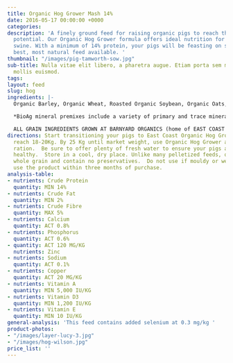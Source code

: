 ```yaml
---
title: Organic Hog Grower Mash 14%
date: 2016-05-17 00:00:00 +0000
categories:
description: 'A finely ground feed for raising organic pigs to reach their full growth
  potential. Our Organic Hog Grower formula offers ideal nutrition for your growing
  swine. With a minimum of 14% protein, your pigs will be feasting on some of the
  best, most natural feed available. '
thumbnail: "/images/pig-tamworth-sow.jpg"
sub-title: Nulla vitae elit libero, a pharetra augue. Etiam porta sem malesuada magna
  mollis euismod.
tags:
layout: feed
slug: hog
ingredients: |-
  Organic Barley, Organic Wheat, Roasted Organic Soybean, Organic Oats, Organic Corn & Bio Ag Hog Grower Mineral Premix*.

  *BioAg mineral premixes include a variety of primary and trace minerals and vitamins, from sources such as: limestone; kelp meal; natural trace mineral salt; DL methionine and lysine in the layer mash (amino acids); selenium yeast; probiotics; enzymes; vitamins A, D, and E, plus vitamin B complex in addition to those vitamins in the premix.

  ALL GRAIN INGREDIENTS GROWN AT BARNYARD ORGANICS (home of EAST COAST ORGANIC FEED MILL) except corn (source:  Le Moulins des Cèdres, QC)
directions: Start transitioning your pigs to East Coast Organic Hog Grower when they
  reach 18-20Kg. By 25 Kg until market weight, use Organic Hog Grower as their sole
  ration.  Be sure to offer plenty of fresh water to ensure your pigs are happy and
  healthy.  Store in a cool, dry place. Unlike many pelletized feeds, our feeds are
  whole grain and contain no preservatives.  Do not use if mouldy or wet and aim to
  use the product within three months of purchase.
analysis-table:
- nutrients: Crude Protein
  quantity: MIN 14%
- nutrients: Crude Fat
  quantity: MIN 2%
- nutrients: Crude Fibre
  quantity: MAX 5%
- nutrients: Calcium
  quantity: ACT 0.8%
- nutrients: Phosphorus
  quantity: ACT 0.6%
- quantity: ACT 120 MG/KG
  nutrients: Zinc
- nutrients: Sodium
  quantity: ACT 0.1%
- nutrients: Copper
  quantity: ACT 20 MG/KG
- nutrients: Vitamin A
  quantity: MIN 5,000 IU/KG
- nutrients: Vitamin D3
  quantity: MIN 1,200 IU/KG
- nutrients: Vitamin E
  quantity: MIN 10 IU/KG
general-analysis: 'This feed contains added selenium at 0.3 mg/kg '
product-photos:
- "/images/layer-lucy-3.jpg"
- "/images/hog-wilson.jpg"
price_list: ''
---
```


 
